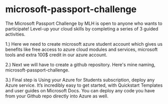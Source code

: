 # microsoft-passport-challenge
The Microsoft Passport Challenge by MLH is open to anyone who wants to participate! 
Level-up your cloud skills by completing a series of 3 guided activities. 

1.) Here we need to create microsoft azure student account which gives us benefits like 
free access to azure cloud modules and services, microsoft tools and extra 100$ credit in our azure account.

2.) Next we will have to create a github repository. Here's mine naming, microsoft-passport-challenge.

3.) Final step is Using your Azure for Students subscription, deploy any Azure service. It’s incredibly easy to 
get started, with Quickstart Templates and user guides on Microsoft Docs. You can deploy any code you have from your 
Github repo directly into Azure as well.
